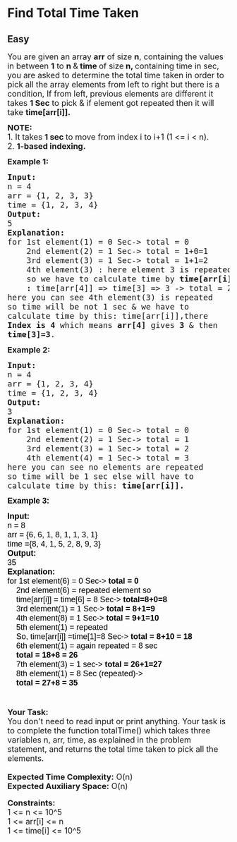# Find Total Time Taken
## Easy
<div class="problems_problem_content__Xm_eO"><p><span style="font-size:18px">You are given an array <strong>arr</strong> of size <strong>n</strong>, containing the values in between <strong>1</strong> to <strong>n </strong>&amp;<strong> time </strong>of size<strong> n, </strong>containing time in sec, you are asked to determine the total time taken in order to pick all the array elements from left to right but there is a condition, If from left, previous elements are different it takes <strong>1 Sec</strong> to pick &amp; if element got repeated then it will take&nbsp;<strong>time[arr[i]].</strong></span></p>

<p><span style="font-size:18px"><strong>NOTE:</strong><br>
1. It takes <strong>1 sec </strong>to move from index i to i+1 (1 &lt;= i &lt; n).<br>
2. <strong>1-based indexing.</strong></span></p>

<p><span style="font-size:18px"><strong>Example 1:</strong></span></p>

<pre style="position: relative;"><span style="font-size:18px"><strong>Input:</strong>
n = 4
arr = {1, 2, 3, 3}
time = {1, 2, 3, 4}
<strong>Output:</strong>
5
<strong>Explanation:</strong>
for 1st element(1) = 0 Sec-&gt; total = 0
&nbsp;   2nd element(2) = 1 Sec-&gt; total = 1+0=1
&nbsp;   3rd element(3) = 1 Sec-&gt; total = 1+1=2
&nbsp;   4th element(3) : here element 3 is repeated
&nbsp;   so we have to calculate time by <strong>time[arr[i]]</strong>
&nbsp;   <strong>: </strong>time[arr[4]] =&gt; time[3] =&gt; 3 -&gt; total = 2+3 =5
here you can see 4th element(3) is repeated
so time will be not 1 sec &amp; we have to
calculate time by this: time[arr[i]],there
<strong>Index is 4</strong> which means <strong>arr[4]</strong> gives <strong>3</strong> &amp; then
<strong>time[3]=3</strong>.</span><div class="open_grepper_editor" title="Edit &amp; Save To Grepper"></div></pre>

<p><span style="font-size:18px"><strong>Example 2:</strong></span></p>

<pre style="position: relative;"><span style="font-size:18px"><strong>Input:</strong>
n = 4
arr = {1, 2, 3, 4}
time = {1, 2, 3, 4}
<strong>Output:</strong>
3
<strong>Explanation:</strong>
for 1st element(1) = 0 Sec-&gt; total = 0
&nbsp;   2nd element(2) = 1 Sec-&gt; total = 1
&nbsp;   3rd element(3) = 1 Sec-&gt; total = 2
&nbsp;   4th element(4) = 1 Sec-&gt; total = 3
here you can see no elements are repeated
so time will be 1 sec else will have to 
calculate time by this: <strong>time[arr[i]].</strong></span>
<div class="open_grepper_editor" title="Edit &amp; Save To Grepper"></div></pre>

<p><span style="font-size:13.5pt"><span style="font-family:Arial"><span style="color:#000000"><strong>Example 3:</strong></span></span></span></p>

<pre style="position: relative;"><span style="font-size:18px"><span style="font-family:Arial"><span style="color:#000000"><strong>Input:</strong>
n = 8
arr = {6, 6, 1, 8, 1, 1, 3, 1}
time ={8, 4, 1, 5, 2, 8, 9, 3}<strong>
Output:</strong>
35<strong>
Explanation:</strong>
for 1st element(6) = 0 Sec-&gt;<strong> total = 0</strong>
&nbsp; &nbsp; 2nd element(6) = repeated element so
&nbsp; &nbsp; time[arr[i]] = time[6] = 8 Sec-&gt; <strong>total=8+0=8</strong>
&nbsp; &nbsp; 3rd element(1) = 1 Sec-&gt; <strong>total = 8+1=9</strong>
&nbsp; &nbsp; 4th element(8) = 1 Sec-&gt;<strong> total = 9+1=10</strong>
&nbsp; &nbsp; 5th element(1) = repeated 
&nbsp;   So, time[arr[i]] =time[1]=8 Sec-&gt; <strong>total = 8+10 = 18</strong>
&nbsp; &nbsp; 6th element(1) = again repeated = 8 sec
<strong>&nbsp; &nbsp; total = 18+8 = 26</strong>
&nbsp; &nbsp; 7th element(3) = 1 sec-&gt; <strong>total = 26+1=27</strong>
&nbsp; &nbsp; 8th element(1) = 8 Sec (repeated)-&gt;
&nbsp; &nbsp;<strong> total = 27+8 = 35</strong></span></span></span><div class="open_grepper_editor" title="Edit &amp; Save To Grepper"></div></pre>

<p>&nbsp;</p>

<p><span style="font-size:18px"><strong>Your Task:</strong><br>
You don't need to read input or print anything. Your task is to complete the function totalTime() which takes three variables n, arr, time, as explained in the problem statement, and returns the total time taken to pick all the elements.<br>
<br>
<strong>Expected Time Complexity:</strong> O(n)<br>
<strong>Expected Auxiliary Space:</strong> O(n)</span><br>
<br>
<span style="font-size:18px"><strong>Constraints:</strong><br>
1 &lt;= n &lt;= 10^5<br>
1 &lt;= arr[i] &lt;= n<br>
1 &lt;= time[i] &lt;= 10^5</span></p>
</div>